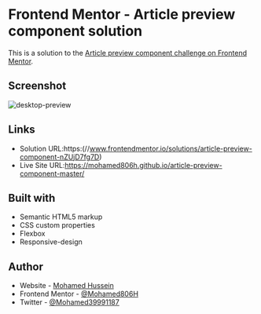 # Frontend Mentor - Article preview component solution

This is a solution to the [Article preview component challenge on Frontend Mentor](https://www.frontendmentor.io/challenges/article-preview-component-dYBN_pYFT).
## Screenshot

![desktop-preview](https://user-images.githubusercontent.com/91362640/209735463-2bd41c3a-55a3-4157-9263-68aeca55de37.jpg)

## Links

- Solution URL:https:(//www.frontendmentor.io/solutions/article-preview-component-nZUjD7fg7D)
- Live Site URL:https://mohamed806h.github.io/article-preview-component-master/

## Built with

- Semantic HTML5 markup
- CSS custom properties
- Flexbox
- Responsive-design

## Author

- Website - [Mohamed Hussein](https://mohameds7s-portfolio.netlify.app/)
- Frontend Mentor - [@Mohamed806H](https://www.frontendmentor.io/profile/Mohamed806H)
- Twitter - [@Mohamed39991187](https://www.twitter.com/Mohamed39991187)

